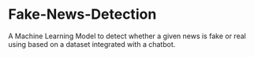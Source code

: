 # Fake-News-Detection
A Machine Learning Model to detect whether a given news is fake or real using based on a dataset integrated with a chatbot.
